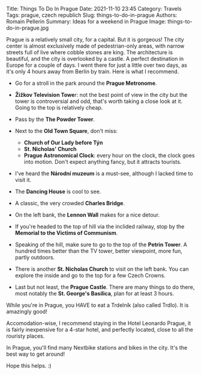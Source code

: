 Title: Things To Do In Prague
Date: 2021-11-10 23:45
Category: Travels
Tags: prague, czech republich
Slug: things-to-do-in-prague
Authors: Romain Pellerin
Summary: Ideas for a weekend in Prague
Image: things-to-do-in-prague.jpg

Prague is a relatively small city, for a capital. But it is gorgeous! The city center is almost exclusively made of pedestrian-only areas, with narrow streets full of live where cobble stones are king. The architecture is beautiful, and the city is overlooked by a castle. A perfect destination in Europe for a couple of days. I went there for just a little over two days, as it's only 4 hours away from Berlin by train. Here is what I recommend.

- Go for a stroll in the park around the **Prague Metronome**.
- **Žižkov Television Towe**r: not the best point of view in the city but the tower is controversial and odd, that's worth taking a close look at it. Going to the top is relatively cheap.
- Pass by the **The Powder Tower**.
- Next to the **Old Town Square**, don't miss:

    - **Church of Our Lady before Týn**
    - **St. Nicholas' Church**
    - **Prague Astronomical Clock**: every hour on the clock, the clock goes into motion. Don't expect anything fancy, but it attracts tourists.

- I've heard the **Národní muzeum** is a must-see, although I lacked time to visit it.
- The **Dancing House** is cool to see.
- A classic, the very crowded **Charles Bridge**.
- On the left bank, the **Lennon Wall** makes for a nice detour.
- If you're headed to the top of hill via the inclided railway, stop by the **Memorial to the Victims of Communism**.
- Speaking of the hill, make sure to go to the top of the **Petrin Tower**. A hundred times better than the TV tower, better viewpoint, more fun, partly outdoors.
- There is another **St. Nicholas Church** to visit on the left bank. You can explore the inside and go to the top for a few Czech Crowns.
- Last but not least, the **Prague Castle**. There are many things to do there, most notably the **St. George's Basilica**, plan for at least 3 hours.

While you're in Prague, you HAVE to eat a Trdelník (also called Trdlo). It is amazingly good!

Accomodation-wise, I recommend staying in the Hotel Leonardo Prague, it is fairly inexpensive for a 4-star hotel, and perfectly located, close to all the rouristy places.

In Prague, you'll find many Nextbike stations and bikes in the city. It's the best way to get around!

Hope this helps. :)
